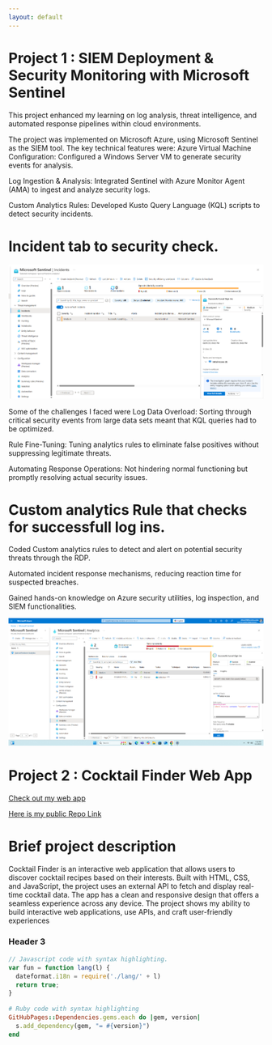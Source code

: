 ```yaml
---
layout: default
---
```


# Project 1 : SIEM Deployment & Security Monitoring with Microsoft Sentinel

This project enhanced my learning on log analysis, threat intelligence, and automated response pipelines within cloud environments. 

The project was implemented on Microsoft Azure, using Microsoft Sentinel as the SIEM tool. The key technical features were: Azure Virtual Machine Configuration: Configured a Windows Server VM to generate security events for analysis.

Log Ingestion & Analysis: Integrated Sentinel with Azure Monitor Agent (AMA) to ingest and analyze security logs. 

Custom Analytics Rules: Developed Kusto Query Language (KQL) scripts to detect security incidents. 

# Incident tab to security check.
![Branching](Screenshot%202025-04-01%20191149.png)


Some of the challenges I faced were Log Data Overload: Sorting through critical security events from large data sets meant that KQL queries had to be optimized.

Rule Fine-Tuning: Tuning analytics rules to eliminate false positives without suppressing legitimate threats.

Automating Response Operations: Not hindering normal functioning but promptly resolving actual security issues.



# Custom analytics Rule that checks for successfull log ins.
Coded Custom analytics rules to detect and alert on potential security threats through the RDP.

Automated incident response mechanisms, reducing reaction time for suspected breaches.

Gained hands-on knowledge on Azure security utilities, log inspection, and SIEM functionalities.

![ocotoat](Screenshot%202025-04-01%20191106.png)


# Project 2 : Cocktail Finder Web App 
<a href="https://s2jnpn-3000.csb.app/" target="_blank">Check out my web app</a>

<a href="https://github.com/sfirest3/Official_Cocktail_Finder" target="_blank">Here is my public Repo Link</a>





# Brief project description

Cocktail Finder is an interactive web application that allows users to discover cocktail recipes based on their interests. Built with HTML, CSS, and JavaScript, the project uses an external API to fetch and display real-time cocktail data. The app has a clean and responsive design that offers a seamless experience across any device. The project shows my ability to build interactive web applications, use APIs, and craft user-friendly experiences

### Header 3

```js
// Javascript code with syntax highlighting.
var fun = function lang(l) {
  dateformat.i18n = require('./lang/' + l)
  return true;
}
```

```ruby
# Ruby code with syntax highlighting
GitHubPages::Dependencies.gems.each do |gem, version|
  s.add_dependency(gem, "= #{version}")
end
```








